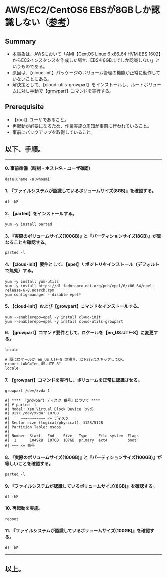 # AWS/EC2/CentOS6 EBSが8GBしか認識しない（[参考](http://ysh.hateblo.jp/entry/2016/04/08/011349)）

## Summary
- 本事象は、AWSにおいて「AMI【CentOS Linux 6 x86_64 HVM EBS 1602】からEC2インスタンスを作成した場合、EBSを8GBまでしか認識しない」というものである。
- 原因は、【cloud-init】パッケージのボリューム管理の機能が正常に動作していないことにある。
- 解決策として、【cloud-utils-growpart】をインストールし、ルートボリュームに対し手動で【growpart】コマンドを実行する。

## Prerequisite
- 【root】ユーザであること。
- 再起動が必要になるため、作業実施の周知が事前に行われていること。
- 事前にバックアップを取得していること。

## 以下、手順。

--------------------------------

####  0. 事前準備（時刻・ホスト名・ユーザ確認）

    date;uname -n;whoami

####  1. 『ファイルシステムが認識しているボリュームサイズ(8GB)』を確認する。

    df -hP

####  2. 【parted】をインストールする。

    yum -y install parted

####  3. 『実際のボリュームサイズ(100GB)』と『パーティションサイズ(8GB)』が異なることを確認する。

    parted -l

####  4. 【cloud-init】要件として、【epel】リポジトリをインストール（デフォルトで無効）する。

    yum -y install yum-utils
    yum -y install https://dl.fedoraproject.org/pub/epel/6/x86_64/epel-release-6-8.noarch.rpm
    yum-config-manager --disable epel*

####  5. 【cloud-init】および【growpart】コマンドをインストールする。

    yum --enablerepo=epel -y install cloud-init
    yum --enablerepo=epel -y install cloud-utils-growpart

####  6. 【growpart】コマンド要件として、ロケールを【en_US.UTF-8】に変更する。

    locale

    # 既にロケールが en_US.UTF-8 の場合、以下2行はスキップしてOK。
    export LANG="en_US.UTF-8"
    locale

####  7. 【growpart】コマンドを実行し、ボリュームを正常に認識させる。

    growpart /dev/xvda 1

    #| **** 『growpart ディスク 番号』について ****
    #| # parted -l
    #| Model: Xen Virtual Block Device (xvd)
    #| Disk /dev/xvda: 107GB
    #|     ~~~~~~~~~~~ <= ディスク
    #| Sector size (logical/physical): 512B/512B
    #| Partition Table: msdos
    #| 
    #| Number  Start   End    Size   Type     File system  Flags
    #|  1      1049kB  107GB  107GB  primary  ext4         boot
    #| ~~~ <= 番号

####  8. 『実際のボリュームサイズ(100GB)』と『パーティションサイズ(100GB)』が等しいことを確認する。

    parted -l

####  9. 『ファイルシステムが認識しているボリュームサイズ(8GB)』を確認する。

    df -hP

#### 10. 再起動を実施。

    reboot

#### 11. 『ファイルシステムが認識しているボリュームサイズ(100GB)』を確認する。

    df -hP

--------------------------------

## 以上。
